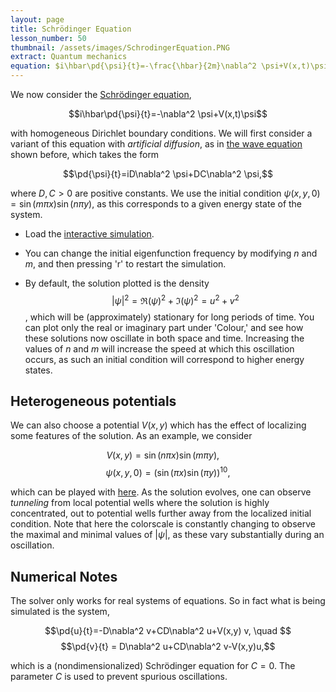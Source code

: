 ```yaml
---
layout: page
title: Schrödinger Equation
lesson_number: 50
thumbnail: /assets/images/SchrodingerEquation.PNG
extract: Quantum mechanics
equation: $i\hbar\pd{\psi}{t}=-\frac{\hbar}{2m}\nabla^2 \psi+V(x,t)\psi$
---
```

We now consider the [Schrödinger equation](https://en.wikipedia.org/wiki/Schrödinger_equation),

$$i\hbar\pd{\psi}{t}=-\nabla^2 \psi+V(x,t)\psi$$

with homogeneous Dirichlet boundary conditions. We will first consider a variant of this equation with *artificial diffusion*, as in [the wave equation](/basic_pdes/wave-equation) shown before, which takes the form

$$\pd{\psi}{t}=iD\nabla^2 \psi+DC\nabla^2 \psi,$$

where $D,C>0$ are positive constants. We use the initial condition $\psi(x,y,0) = \sin(m\pi x)\sin(n\pi y)$, as this corresponds to a given energy state of the system.

* Load the [interactive simulation](/sim/?preset=stabilizedSchrodingerEquation). 

* You can change the initial eigenfunction frequency by modifying $n$ and $m$, and then pressing 'r' to restart the simulation.

* By default, the solution plotted is the density $$\lvert \psi\rvert^2 = \Re(\psi)^2+\Im(\psi)^2 = u^2+v^2$$, which will be (approximately) stationary for long periods of time. You can plot only the real or imaginary part under 'Colour,' and see how these solutions now oscillate in both space and time. Increasing the values of $n$ and $m$ will increase the speed at which this oscillation occurs, as such an initial condition will correspond to higher energy states.

## Heterogeneous potentials

We can also choose a potential $V(x,y)$ which has the effect of localizing some features of the solution. As an example, we consider 

$$V(x,y) = \sin(n \pi x)\sin(m\pi y), \quad $$ $$\psi(x,y,0) = (\sin(\pi x)\sin(\pi y))^10, $$

which can be played with [here](/sim/?preset=stabilizedSchrodingerEquationPotential). As the solution evolves, one can observe *tunneling* from local potential wells where the solution is highly concentrated, out to potential wells further away from the localized initial condition. Note that here the colorscale is constantly changing to observe the maximal and minimal values of $\lvert \psi \rvert$, as these vary substantially during an oscillation.

## Numerical Notes

The solver only works for real systems of equations. So in fact what is being simulated is the system,

$$\pd{u}{t}=-D\nabla^2 v+CD\nabla^2 u+V(x,y) v, \quad $$ $$\pd{v}{t} = D\nabla^2 u+CD\nabla^2 v-V(x,y)u,$$

which is a (nondimensionalized) Schrödinger equation for $C=0$. The parameter $C$ is used to prevent spurious oscillations. 
